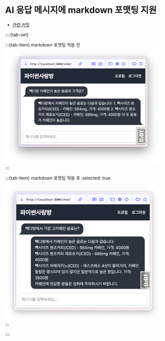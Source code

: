 # AI 응답 메시지에 markdown 포맷팅 지원

+ [관련 커밋](https://github.com/pyhub-kr/django-llm-chat-proj/commit/960a10fda142331d361562c89995369e01a3a360)


::::{tab-set}

:::{tab-item} markdown 포맷팅 적용 전
![](./assets/07-rag.png)
:::

:::{tab-item} markdown 포맷팅 적용 후
:selected: true

![](./assets/09-markdown.png)
:::

::::

